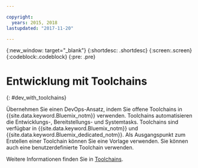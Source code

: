 ```yaml
---

copyright:
  years: 2015, 2018
lastupdated: "2017-11-20"

---
```


{:new_window: target="_blank"}
{:shortdesc: .shortdesc}
{:screen:.screen}
{:codeblock:.codeblock}
{:pre: .pre}

# Entwicklung mit Toolchains
{: #dev_with_toolchains}

Übernehmen Sie einen DevOps-Ansatz, indem Sie offene Toolchains in {{site.data.keyword.Bluemix_notm}} verwenden.  Toolchains automatisieren die Entwicklungs-, Bereitstellungs- und Systemtasks. Toolchains sind verfügbar in {{site.data.keyword.Bluemix_notm}} und {{site.data.keyword.Bluemix_dedicated_notm}}. Als Ausgangspunkt zum Erstellen einer Toolchain können Sie eine Vorlage verwenden. Sie können auch eine benutzerdefinierte Toolchain verwenden.

Weitere Informationen finden Sie in [Toolchains](/docs/services/ContinuousDelivery/toolchains_about.html#toolchains_about).
